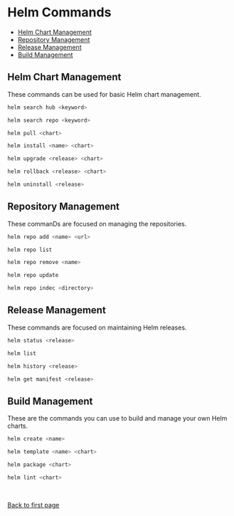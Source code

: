 
# Helm Commands 


- [Helm Chart Management](#helm-chart-management)
- [Repository Management](#repository-management)
- [Release Management](#release-management)
- [Build Management](#build-management)

## Helm Chart Management

These commands can be used for basic Helm chart management. 

```bash
helm search hub <keyword> 
```
```bash
helm search repo <keyword>
```
```bash
helm pull <chart> 
```
```bash
helm install <name> <chart> 
```
```bash
helm upgrade <release> <chart>
```
```bash
helm rollback <release> <chart>
```
```bash
helm uninstall <release> 
```

## Repository Management

These commanDs are focused on managing the repositories.

```bash
helm repo add <name> <url>
```
```bash
helm repo list 
```
```bash
helm repo remove <name>
```
```bash
helm repo update 
```
```bash
helm repo indec <directory> 
```


## Release Management

These commands are focused on maintaining Helm releases.

```bash
helm status <release>  
```
```bash
helm list 
```
```bash
helm history <release>
```
```bash
helm get manifest <release>
```

## Build Management 

These are the commands you can use to build and manage your own Helm charts.

```bash
helm create <name> 
```
```bash
helm template <name> <chart>
```
```bash
helm package <chart> 
```
```bash
helm lint <chart> 
```


<br>

[Back to first page](../../README.md#helm)
